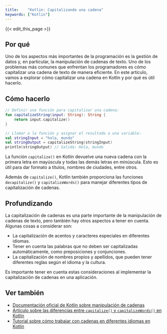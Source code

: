 ```yaml
---
title:    "Kotlin: Capitalizando una cadena"
keywords: ["Kotlin"]
---
```


{{< edit_this_page >}}

## Por qué

Uno de los aspectos más importantes de la programación es la gestión de datos y, en particular, la manipulación de cadenas de texto. Uno de los problemas más comunes que enfrentan los programadores es cómo capitalizar una cadena de texto de manera eficiente. En este artículo, vamos a explorar cómo capitalizar una cadena en Kotlin y por qué es útil hacerlo.

## Cómo hacerlo

```Kotlin
// Definir una función para capitalizar una cadena:
fun capitalizeString(input: String): String {
    return input.capitalize()
}

// Llamar a la función y asignar el resultado a una variable:
val stringInput = "hola, mundo"
val stringOutput = capitalizeString(stringInput)
println(stringOutput) // Salida: Hola, mundo
```

La función `capitalize()` en Kotlin devuelve una nueva cadena con la primera letra en mayúscula y todas las demás letras en minúscula. Esto es útil para dar formato a títulos, nombres de ciudades, entre otros.

Además de `capitalize()`, Kotlin también proporciona las funciones `decapitalize()` y `capitalizeWords()` para manejar diferentes tipos de capitalización de cadenas.

## Profundizando

La capitalización de cadenas es una parte importante de la manipulación de cadenas de texto, pero también hay otros aspectos a tener en cuenta. Algunas cosas a considerar son:

- La capitalización de acentos y caracteres especiales en diferentes idiomas.
- Tener en cuenta las palabras que no deben ser capitalizadas automáticamente, como preposiciones y conjunciones.
- La capitalización de nombres propios y apellidos, que pueden tener diferentes reglas según el idioma y la cultura.

Es importante tener en cuenta estas consideraciones al implementar la capitalización de cadenas en una aplicación.

## Ver también

- [Documentación oficial de Kotlin sobre manipulación de cadenas](https://kotlinlang.org/docs/reference/basic-types.html#strings)
- [Artículo sobre las diferencias entre `capitalize()` y `capitalizeWords()` en Kotlin](https://kotlinexpertise.com/capitalize-first-letter-of-each-word-kotlin/)
- [Tutorial sobre cómo trabajar con cadenas en diferentes idiomas en Kotlin](https://raywenderlich.com/9901953-multilingual-strings-in-kotlin-tutorial-getting-started)
